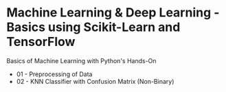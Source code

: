 # Machine Learning & Deep Learning - Basics using Scikit-Learn and TensorFlow
Basics of Machine Learning with Python's Hands-On
 * 01 - Preprocessing of Data
 * 02 - KNN Classifier with Confusion Matrix (Non-Binary)
